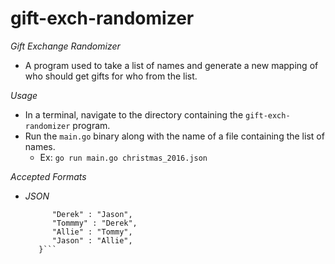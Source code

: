 # gift-exch-randomizer
_Gift Exchange Randomizer_

- A program used to take a list of names and generate a new mapping of who should get gifts for who from the list. 

_Usage_
- In a terminal, navigate to the directory containing the `gift-exch-randomizer` program. 
- Run the `main.go` binary along with the name of a file containing the list of names.
  - Ex: `go run main.go christmas_2016.json`

_Accepted Formats_
- _JSON_
  ```{
        "Derek" : "Jason",
        "Tommmy" : "Derek",
        "Allie" : "Tommy",
        "Jason" : "Allie",
     }```
